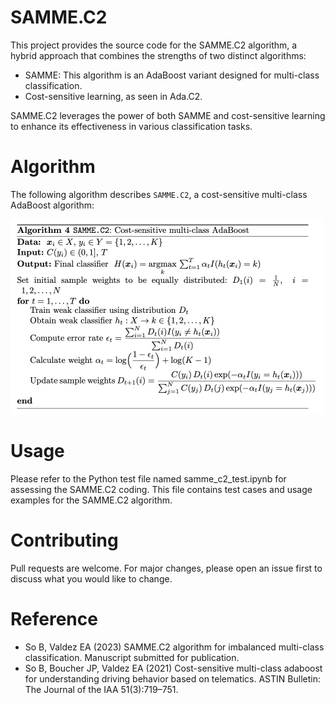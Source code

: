 # SAMME.C2
This project provides the source code for the SAMME.C2 algorithm, a hybrid approach that combines the strengths of two distinct algorithms:
- SAMME: This algorithm is an AdaBoost variant designed for multi-class classification.
- Cost-sensitive learning, as seen in Ada.C2.
  
SAMME.C2 leverages the power of both SAMME and cost-sensitive learning to enhance its effectiveness in various classification tasks.

# Algorithm

The following algorithm describes `SAMME.C2`, a cost-sensitive multi-class AdaBoost algorithm:

<img src="SAMME.C2.png" alt="Alt Text" width="500"/>

# Usage
Please refer to the Python test file named samme_c2_test.ipynb for assessing the SAMME.C2 coding. This file contains test cases and usage examples for the SAMME.C2 algorithm. 

# Contributing 
Pull requests are welcome. For major changes, please open an issue first to discuss what you would like to change.

# Reference
- So B, Valdez EA (2023) SAMME.C2 algorithm for imbalanced multi-class classification. Manuscript submitted for publication.
- So B, Boucher JP, Valdez EA (2021) Cost-sensitive multi-class adaboost for understanding driving behavior based on telematics. ASTIN Bulletin: The Journal of the IAA 51(3):719–751.
